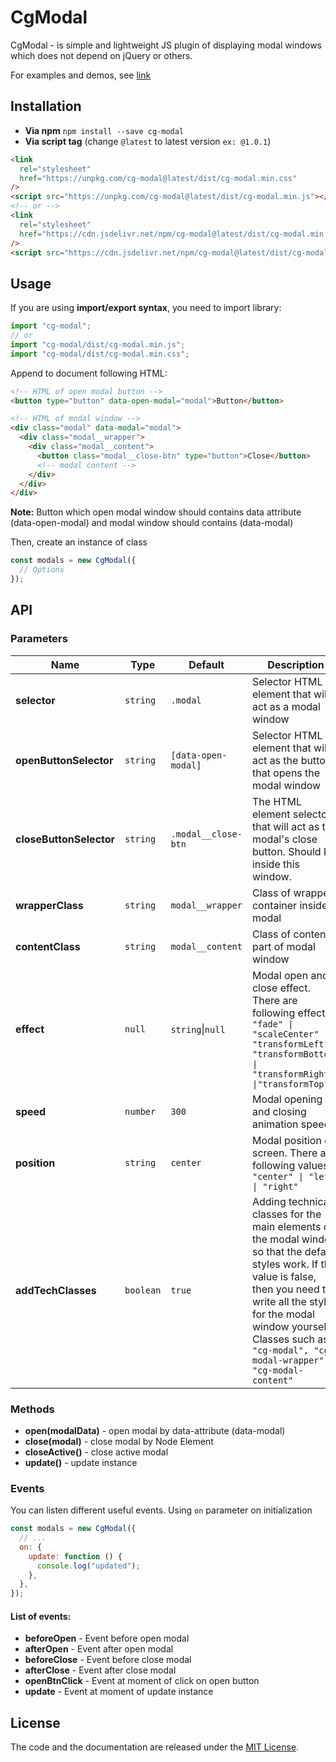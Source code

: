 # CgModal

CgModal - is simple and lightweight JS plugin of displaying modal windows which does not depend on jQuery or others.

For examples and demos, see [link](https://rfkhusnutdinov.github.io/cg-modal/demo)

## Installation

- **Via npm** `npm install --save cg-modal`
- **Via script tag** (change `@latest` to latest version `ex: @1.0.1`)

```html
<link
  rel="stylesheet"
  href="https://unpkg.com/cg-modal@latest/dist/cg-modal.min.css"
/>
<script src="https://unpkg.com/cg-modal@latest/dist/cg-modal.min.js"></script>
<!-- or -->
<link
  rel="stylesheet"
  href="https://cdn.jsdelivr.net/npm/cg-modal@latest/dist/cg-modal.min.css"
/>
<script src="https://cdn.jsdelivr.net/npm/cg-modal@latest/dist/cg-modal.min.js"></script>
```

## Usage

If you are using **import/export syntax**, you need to import library:

```javascript
import "cg-modal";
// or
import "cg-modal/dist/cg-modal.min.js";
import "cg-modal/dist/cg-modal.min.css";
```

Append to document following HTML:

```html
<!-- HTML of open modal button -->
<button type="button" data-open-modal="modal">Button</button>

<!-- HTML of modal window -->
<div class="modal" data-modal="modal">
  <div class="modal__wrapper">
    <div class="modal__content">
      <button class="modal__close-btn" type="button">Close</button>
      <!-- modal content -->
    </div>
  </div>
</div>
```

**Note:** Button which open modal window should contains data attribute (data-open-modal) and modal window should contains (data-modal)

Then, create an instance of class

```javascript
const modals = new CgModal({
  // Options
});
```

## API

### Parameters

| Name                    | Type      | Default             | Description                                                                                                                                                                                                                                                          |
| ----------------------- | --------- | ------------------- | -------------------------------------------------------------------------------------------------------------------------------------------------------------------------------------------------------------------------------------------------------------------- |
| **selector**            | `string`  | `.modal`            | Selector HTML element that will act as a modal window                                                                                                                                                                                                                |
| **openButtonSelector**  | `string`  | `[data-open-modal]` | Selector HTML element that will act as the button that opens the modal window                                                                                                                                                                                        |
| **closeButtonSelector** | `string`  | `.modal__close-btn` | The HTML element selector that will act as the modal's close button. Should be inside this window.                                                                                                                                                                   |
| **wrapperClass**        | `string`  | `modal__wrapper`    | Class of wrapper container inside modal                                                                                                                                                                                                                              |
| **contentClass**        | `string`  | `modal__content`    | Class of content part of modal window                                                                                                                                                                                                                                |
| **effect**              | `null`    | `string`\|`null`    | Modal open and close effect. There are following effects: `"fade" \| "scaleCenter" \| "transformLeft" \| "transformBottom" \| "transformRight" \|"transformTop"`                                                                                                     |
| **speed**               | `number`  | `300`               | Modal opening and closing animation speed                                                                                                                                                                                                                            |
| **position**            | `string`  | `center`            | Modal position on screen. There are following values: `"center" \| "left" \| "right"`                                                                                                                                                                                |
| **addTechClasses**      | `boolean` | `true`              | Adding technical classes for the main elements of the modal window so that the default styles work. If the value is false, then you need to write all the styles for the modal window yourself. Classes such as `"cg-modal", "cg-modal-wrapper", "cg-modal-content"` |

### Methods

- **open(modalData)** - open modal by data-attribute (data-modal)
- **close(modal)** - close modal by Node Element
- **closeActive()** - close active modal
- **update()** - update instance

### Events

You can listen different useful events. Using `on` parameter on initialization

```javascript
const modals = new CgModal({
  // ...
  on: {
    update: function () {
      console.log("updated");
    },
  },
});
```

#### List of events:

- **beforeOpen** - Event before open modal
- **afterOpen** - Event after open modal
- **beforeClose** - Event before close modal
- **afterClose** - Event after close modal
- **openBtnClick** - Event at moment of click on open button
- **update** - Event at moment of update instance

## License

The code and the documentation are released under the [MIT License](https://github.com/rfkhusnutdinov/cg-modal/blob/main/LICENSE).
